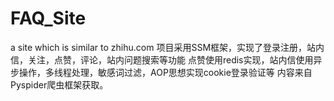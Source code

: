 # FAQ_Site
a site which is similar to zhihu.com
项目采用SSM框架，实现了登录注册，站内信，关注，点赞，评论，站内问题搜索等功能
点赞使用redis实现，站内信使用异步操作，多线程处理，敏感词过滤，AOP思想实现cookie登录验证等
内容来自Pyspider爬虫框架获取。
